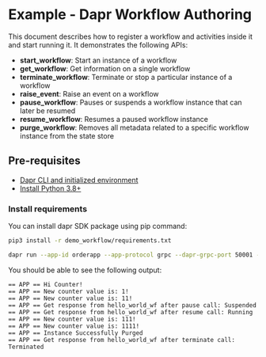 # Example - Dapr Workflow Authoring

This document describes how to register a workflow and activities inside it and start running it.
It demonstrates the following APIs:
- **start_workflow**: Start an instance of a workflow
- **get_workflow**: Get information on a single workflow
- **terminate_workflow**: Terminate or stop a particular instance of a workflow
- **raise_event**: Raise an event on a workflow
- **pause_workflow**: Pauses or suspends a workflow instance that can later be resumed
- **resume_workflow**: Resumes a paused workflow instance
- **purge_workflow**: Removes all metadata related to a specific workflow instance from the state store
## Pre-requisites

- [Dapr CLI and initialized environment](https://docs.dapr.io/getting-started)
- [Install Python 3.8+](https://www.python.org/downloads/)

### Install requirements

You can install dapr SDK package using pip command:

<!-- STEP
name: Install requirements
-->

```sh
pip3 install -r demo_workflow/requirements.txt
```

<!-- END_STEP -->

<!-- STEP
name: Running this example
expected_stdout_lines:
  - "== APP == Hi Counter!"
  - "== APP == New counter value is: 1!"
  - "== APP == New counter value is: 11!"
  - "== APP == Get response from hello_world_wf after pause call: Suspended"
  - "== APP == Get response from hello_world_wf after resume call: Running"
  - "== APP == New counter value is: 111!"
  - "== APP == New counter value is: 1111!"
  - "== APP == Instance Successfully Purged"
  - "== APP == Get response from hello_world_wf after terminate call: Terminated"
background: true
timeout_seconds: 30
sleep: 15
-->

```sh
dapr run --app-id orderapp --app-protocol grpc --dapr-grpc-port 50001 --components-path components --placement-host-address localhost:50005 -- python3 app.py
```

<!-- END_STEP -->

You should be able to see the following output:
```
== APP == Hi Counter!
== APP == New counter value is: 1!
== APP == New counter value is: 11!
== APP == Get response from hello_world_wf after pause call: Suspended
== APP == Get response from hello_world_wf after resume call: Running
== APP == New counter value is: 111!
== APP == New counter value is: 1111!
== APP == Instance Successfully Purged
== APP == Get response from hello_world_wf after terminate call: Terminated
```
